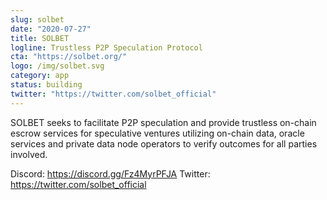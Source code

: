 ```yaml
---
slug: solbet
date: "2020-07-27"
title: SOLBET
logline: Trustless P2P Speculation Protocol
cta: "https://solbet.org/"
logo: /img/solbet.svg
category: app
status: building
twitter: "https://twitter.com/solbet_official"
---
```


SOLBET seeks to facilitate P2P speculation and provide trustless on-chain escrow services for speculative ventures utilizing on-chain data, oracle services and private data node operators to verify outcomes for all parties involved.





Discord: https://discord.gg/Fz4MyrPFJA
Twitter: https://twitter.com/solbet_official
